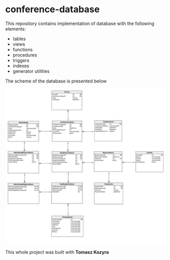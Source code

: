 # conference-database

This repository contains implementation of database with the following elements:

* tables
* views
* functions
* procedures
* triggers
* indexes
* generator utilities

The scheme of the database is presented below

![](scheme.png)

This whole project was built with **Tomasz Kozyra**
